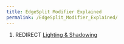 ```yaml
---
title: EdgeSplit Modifier Explained
permalink: /EdgeSplit_Modifier_Explained/
---
```


1.  REDIRECT [Lighting & Shadowing](Lighting_&_Shadowing "wikilink")
